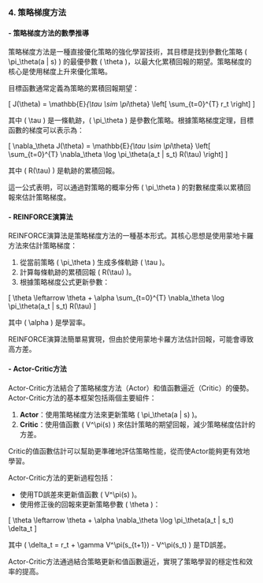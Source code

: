 ### 4. **策略梯度方法**

#### - **策略梯度方法的數學推導**

策略梯度方法是一種直接優化策略的強化學習技術，其目標是找到參數化策略 \( \pi_\theta(a | s) \) 的最優參數 \( \theta \)，以最大化累積回報的期望。策略梯度的核心是使用梯度上升來優化策略。

目標函數通常定義為策略的累積回報期望：

\[ J(\theta) = \mathbb{E}_{\tau \sim \pi_\theta} \left[ \sum_{t=0}^{T} r_t \right] \]

其中 \( \tau \) 是一條軌跡，\( \pi_\theta \) 是參數化策略。根據策略梯度定理，目標函數的梯度可以表示為：

\[ \nabla_\theta J(\theta) = \mathbb{E}_{\tau \sim \pi_\theta} \left[ \sum_{t=0}^{T} \nabla_\theta \log \pi_\theta(a_t | s_t) R(\tau) \right] \]

其中 \( R(\tau) \) 是軌跡的累積回報。

這一公式表明，可以通過對策略的概率分佈 \( \pi_\theta \) 的對數梯度乘以累積回報來估計策略梯度。

#### - **REINFORCE演算法**

REINFORCE演算法是策略梯度方法的一種基本形式。其核心思想是使用蒙地卡羅方法來估計策略梯度：

1. 從當前策略 \( \pi_\theta \) 生成多條軌跡 \( \tau \)。
2. 計算每條軌跡的累積回報 \( R(\tau) \)。
3. 根據策略梯度公式更新參數：

\[ \theta \leftarrow \theta + \alpha \sum_{t=0}^{T} \nabla_\theta \log \pi_\theta(a_t | s_t) R(\tau) \]

其中 \( \alpha \) 是學習率。

REINFORCE演算法簡單易實現，但由於使用蒙地卡羅方法估計回報，可能會導致高方差。

#### - **Actor-Critic方法**

Actor-Critic方法結合了策略梯度方法（Actor）和值函數逼近（Critic）的優勢。Actor-Critic方法的基本框架包括兩個主要組件：

1. **Actor**：使用策略梯度方法來更新策略 \( \pi_\theta(a | s) \)。
2. **Critic**：使用值函數 \( V^\pi(s) \) 來估計策略的期望回報，減少策略梯度估計的方差。

Critic的值函數估計可以幫助更準確地評估策略性能，從而使Actor能夠更有效地學習。

Actor-Critic方法的更新過程包括：

- 使用TD誤差來更新值函數 \( V^\pi(s) \)。
- 使用修正後的回報來更新策略參數 \( \theta \)：

\[ \theta \leftarrow \theta + \alpha \nabla_\theta \log \pi_\theta(a_t | s_t) \delta_t \]

其中 \( \delta_t = r_t + \gamma V^\pi(s_{t+1}) - V^\pi(s_t) \) 是TD誤差。

Actor-Critic方法通過結合策略更新和值函數逼近，實現了策略學習的穩定性和效率的提高。